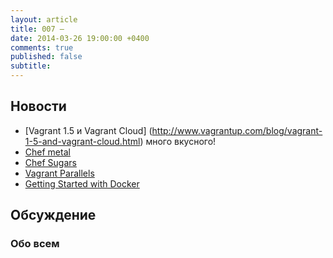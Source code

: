 ```yaml
---
layout: article
title: 007 — 
date: 2014-03-26 19:00:00 +0400
comments: true
published: false
subtitle: 
---
```


## Новости
* [Vagrant 1.5 и Vagrant Cloud] (http://www.vagrantup.com/blog/vagrant-1-5-and-vagrant-cloud.html) много вкусного!
* [Chef metal](http://www.getchef.com/blog/2014/03/04/chef-metal-0-2-release/)
* [Chef Sugars](https://sethvargo.com/delicious-new-chef-sugars/)
* [Vagrant Parallels](http://parallels.github.io/vagrant-parallels/)
* [Getting Started with Docker](http://serversforhackers.com/articles/2014/03/20/getting-started-with-docker/)

## Обсуждение


### Обо всем
